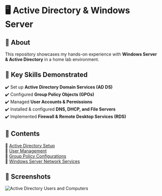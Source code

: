 # 🖥️ Active Directory & Windows Server  

## 📌 About  
This repository showcases my hands-on experience with **Windows Server & Active Directory** in a home lab environment.  

## 🔹 Key Skills Demonstrated  
✔️ Set up **Active Directory Domain Services (AD DS)**  
✔️ Configured **Group Policy Objects (GPOs)**  
✔️ Managed **User Accounts & Permissions**  
✔️ Installed & configured **DNS, DHCP, and File Servers**  
✔️ Implemented **Firewall & Remote Desktop Services (RDS)**  

## 📁 Contents  
🔹 [Active Directory Setup](./Active-Directory/Domain-Controller-Setup.md)  
🔹 [User Management](./Active-Directory/User-Management.md)  
🔹 [Group Policy Configurations](./Active-Directory/Group-Policy.md)  
🔹 [Windows Server Network Services](./Windows-Server/DHCP-Setup.md)  

## 📸 Screenshots  
![Active Directory Users and Computers](./Active-Directory/Screenshots/ad-users.png)  
